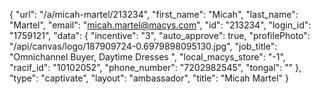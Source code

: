 {
    "url": "\/a\/micah-martel\/213234",
    "first_name": "Micah",
    "last_name": "Martel",
    "email": "micah.martel@macys.com",
    "id": "213234",
    "login_id": "1759121",
    "data": {
        "incentive": "3",
        "auto_approve": true,
        "profilePhoto": "\/api\/canvas\/logo\/187909724-0.6979898095130.jpg",
        "job_title": "Omnichannel Buyer, Daytime Dresses ",
        "local_macys_store": "-1",
        "racif_id": "10102052",
        "phone_number": "7202982545",
        "tongal": ""
    },
    "type": "captivate",
    "layout": "ambassador",
    "title": "Micah Martel"
}